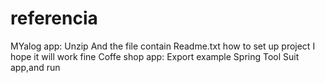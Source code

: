 # referencia
MYalog app:
Unzip 
And the file contain Readme.txt how to set up project
I hope it will work fine
Coffe shop app:
Export example Spring Tool Suit app,and run
